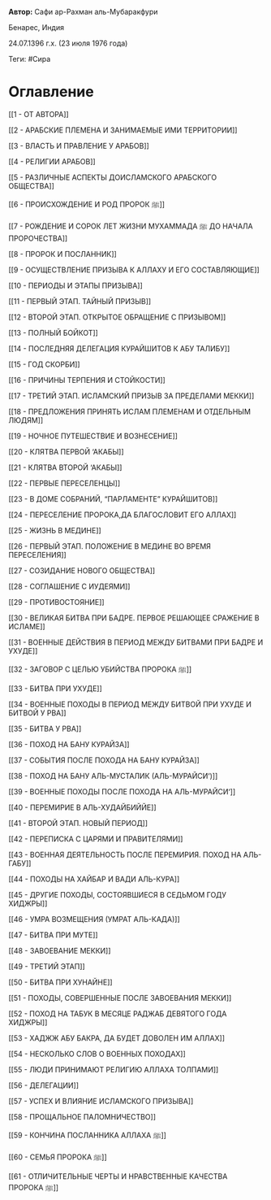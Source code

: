**Автор:** Сафи ар-Рахман аль-Мубаракфури

Бенарес, Индия

24.07.1396 г.х. (23 июля 1976 года)

Теги: #Сира

# Оглавление

[[1 - ОТ АВТОРА]]

[[2 - АРАБСКИЕ ПЛЕМЕНА И ЗАНИМАЕМЫЕ ИМИ ТЕРРИТОРИИ]]

[[3 - ВЛАСТЬ И ПРАВЛЕНИЕ У АРАБОВ]]

[[4 - РЕЛИГИИ АРАБОВ]]

[[5 - РАЗЛИЧНЫЕ АСПЕКТЫ ДОИСЛАМСКОГО АРАБСКОГО ОБЩЕСТВА]]

[[6 - ПРОИСХОЖДЕНИЕ И РОД ПРОРОК ﷺ]]

[[7 - РОЖДЕНИЕ И СОРОК ЛЕТ ЖИЗНИ МУХАММАДА ﷺ ДО НАЧАЛА ПРОРОЧЕСТВА]]

[[8 - ПРОРОК И ПОСЛАННИК]]

[[9 - ОСУЩЕСТВЛЕНИЕ ПРИЗЫВА К АЛЛАХУ И ЕГО СОСТАВЛЯЮЩИЕ]]

[[10 - ПЕРИОДЫ И ЭТАПЫ ПРИЗЫВА]]

[[11 - ПЕРВЫЙ ЭТАП. ТАЙНЫЙ ПРИЗЫВ]]

[[12 - ВТОРОЙ ЭТАП. ОТКРЫТОЕ ОБРАЩЕНИЕ С ПРИЗЫВОМ]]

[[13 - ПОЛНЫЙ БОЙКОТ]]

[[14 - ПОСЛЕДНЯЯ ДЕЛЕГАЦИЯ КУРАЙШИТОВ К АБУ ТАЛИБУ]]

[[15 - ГОД СКОРБИ]]

[[16 - ПРИЧИНЫ ТЕРПЕНИЯ И СТОЙКОСТИ]]

[[17 - ТРЕТИЙ ЭТАП. ИСЛАМСКИЙ ПРИЗЫВ ЗА ПРЕДЕЛАМИ МЕККИ]]

[[18 - ПРЕДЛОЖЕНИЯ ПРИНЯТЬ ИСЛАМ ПЛЕМЕНАМ И ОТДЕЛЬНЫМ ЛЮДЯМ]]

[[19 - НОЧНОЕ ПУТЕШЕСТВИЕ И ВОЗНЕСЕНИЕ]]

[[20 - КЛЯТВА ПЕРВОЙ ‘АКАБЫ]]

[[21 - КЛЯТВА ВТОРОЙ ‘АКАБЫ]]

[[22 - ПЕРВЫЕ ПЕРЕСЕЛЕНЦЫ]]

[[23 - В ДОМЕ СОБРАНИЙ, “ПАРЛАМЕНТЕ” КУРАЙШИТОВ]]

[[24 - ПЕРЕСЕЛЕНИЕ ПРОРОКА,ДА БЛАГОСЛОВИТ ЕГО АЛЛАХ]]

[[25 - ЖИЗНЬ В МЕДИНЕ]]

[[26 - ПЕРВЫЙ ЭТАП. ПОЛОЖЕНИЕ В МЕДИНЕ ВО ВРЕМЯ ПЕРЕСЕЛЕНИЯ]]

[[27 - СОЗИДАНИЕ НОВОГО ОБЩЕСТВА]]

[[28 - СОГЛАШЕНИЕ С ИУДЕЯМИ]]

[[29 - ПРОТИВОСТОЯНИЕ]]

[[30 - ВЕЛИКАЯ БИТВА ПРИ БАДРЕ. ПЕРВОЕ РЕШАЮЩЕЕ СРАЖЕНИЕ В ИСЛАМЕ]]

[[31 - ВОЕННЫЕ ДЕЙСТВИЯ В ПЕРИОД МЕЖДУ БИТВАМИ ПРИ БАДРЕ И УХУДЕ]]

[[32 - ЗАГОВОР С ЦЕЛЬЮ УБИЙСТВА ПРОРОКА ﷺ]]

[[33 - БИТВА ПРИ УХУДЕ]]

[[34 - ВОЕННЫЕ ПОХОДЫ В ПЕРИОД МЕЖДУ БИТВОЙ ПРИ УХУДЕ И БИТВОЙ У РВА]]

[[35 - БИТВА У РВА]]

[[36 - ПОХОД НА БАНУ КУРАЙЗА]]

[[37 - СОБЫТИЯ ПОСЛЕ ПОХОДА НА БАНУ КУРАЙЗА]]

[[38 - ПОХОД НА БАНУ АЛЬ-МУСТАЛИК (АЛЬ-МУРАЙСИ‘)]]

[[39 - ВОЕННЫЕ ПОХОДЫ ПОСЛЕ ПОХОДА НА АЛЬ-МУРАЙСИ‘]]

[[40 - ПЕРЕМИРИЕ В АЛЬ-ХУДАЙБИЙЙЕ]]

[[41 - ВТОРОЙ ЭТАП. НОВЫЙ ПЕРИОД]]

[[42 - ПЕРЕПИСКА С ЦАРЯМИ И ПРАВИТЕЛЯМИ]]

[[43 - ВОЕННАЯ ДЕЯТЕЛЬНОСТЬ ПОСЛЕ ПЕРЕМИРИЯ. ПОХОД НА АЛЬ-ГАБУ]]

[[44 - ПОХОДЫ НА ХАЙБАР И ВАДИ АЛЬ-КУРА]]

[[45 - ДРУГИЕ ПОХОДЫ, СОСТОЯВШИЕСЯ В СЕДЬМОМ ГОДУ ХИДЖРЫ]]

[[46 - УМРА ВОЗМЕЩЕНИЯ (УМРАТ АЛЬ-КАДА)]]

[[47 - БИТВА ПРИ МУТЕ]]

[[48 - ЗАВОЕВАНИЕ МЕККИ]]

[[49 - ТРЕТИЙ ЭТАП]]

[[50 - БИТВА ПРИ ХУНАЙНЕ]]

[[51 - ПОХОДЫ, СОВЕРШЕННЫЕ ПОСЛЕ ЗАВОЕВАНИЯ МЕККИ]]

[[52 - ПОХОД НА ТАБУК В МЕСЯЦЕ РАДЖАБ ДЕВЯТОГО ГОДА ХИДЖРЫ]]

[[53 - ХАДЖЖ АБУ БАКРА, ДА БУДЕТ ДОВОЛЕН ИМ АЛЛАХ]]

[[54 - НЕСКОЛЬКО СЛОВ О ВОЕННЫХ ПОХОДАХ]]

[[55 - ЛЮДИ ПРИНИМАЮТ РЕЛИГИЮ АЛЛАХА ТОЛПАМИ]]

[[56 - ДЕЛЕГАЦИИ]]

[[57 - УСПЕХ И ВЛИЯНИЕ ИСЛАМСКОГО ПРИЗЫВА]]

[[58 - ПРОЩАЛЬНОЕ ПАЛОМНИЧЕСТВО]]

[[59 - КОНЧИНА ПОСЛАННИКА АЛЛАХА ﷺ]]

[[60 - СЕМЬЯ ПРОРОКА ﷺ]]

[[61 - ОТЛИЧИТЕЛЬНЫЕ ЧЕРТЫ И НРАВСТВЕННЫЕ КАЧЕСТВА ПРОРОКА ﷺ]]

